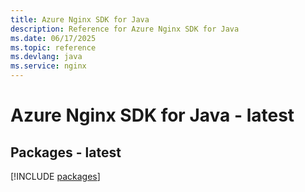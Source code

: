 ```yaml
---
title: Azure Nginx SDK for Java
description: Reference for Azure Nginx SDK for Java
ms.date: 06/17/2025
ms.topic: reference
ms.devlang: java
ms.service: nginx
---
```

# Azure Nginx SDK for Java - latest
## Packages - latest
[!INCLUDE [packages](nginx-index.md)]